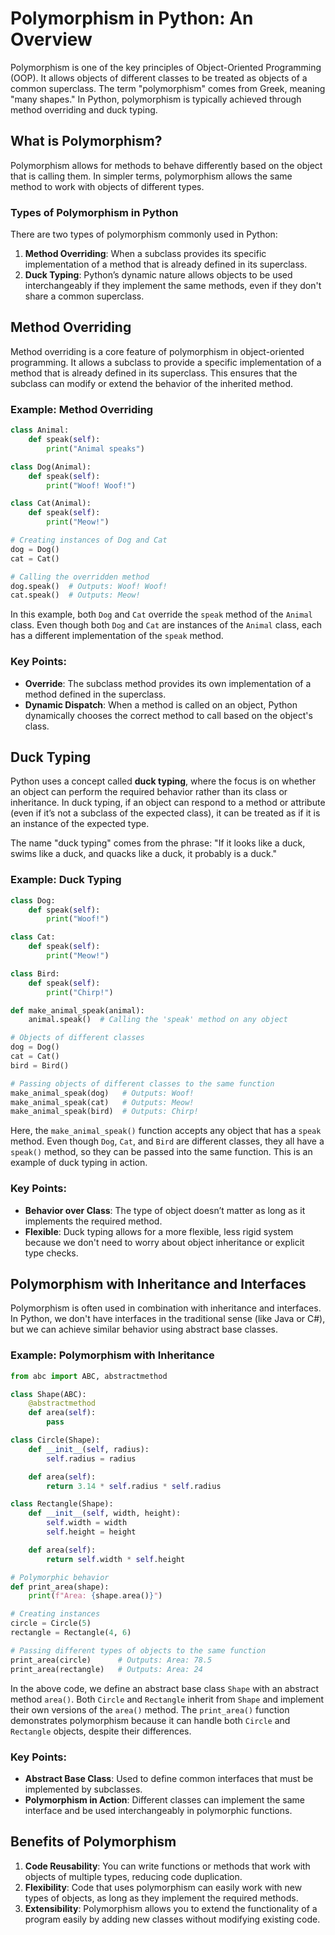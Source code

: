# Polymorphism in Python: An Overview

Polymorphism is one of the key principles of Object-Oriented Programming (OOP). It allows objects of different classes to be treated as objects of a common superclass. The term "polymorphism" comes from Greek, meaning "many shapes." In Python, polymorphism is typically achieved through method overriding and duck typing.

## What is Polymorphism?

Polymorphism allows for methods to behave differently based on the object that is calling them. In simpler terms, polymorphism allows the same method to work with objects of different types.

### Types of Polymorphism in Python

There are two types of polymorphism commonly used in Python:
1. **Method Overriding**: When a subclass provides its specific implementation of a method that is already defined in its superclass.
2. **Duck Typing**: Python’s dynamic nature allows objects to be used interchangeably if they implement the same methods, even if they don't share a common superclass.

## Method Overriding

Method overriding is a core feature of polymorphism in object-oriented programming. It allows a subclass to provide a specific implementation of a method that is already defined in its superclass. This ensures that the subclass can modify or extend the behavior of the inherited method.

### Example: Method Overriding

```python
class Animal:
    def speak(self):
        print("Animal speaks")

class Dog(Animal):
    def speak(self):
        print("Woof! Woof!")

class Cat(Animal):
    def speak(self):
        print("Meow!")

# Creating instances of Dog and Cat
dog = Dog()
cat = Cat()

# Calling the overridden method
dog.speak()  # Outputs: Woof! Woof!
cat.speak()  # Outputs: Meow!
```

In this example, both `Dog` and `Cat` override the `speak` method of the `Animal` class. Even though both `Dog` and `Cat` are instances of the `Animal` class, each has a different implementation of the `speak` method.

### Key Points:
- **Override**: The subclass method provides its own implementation of a method defined in the superclass.
- **Dynamic Dispatch**: When a method is called on an object, Python dynamically chooses the correct method to call based on the object's class.

## Duck Typing

Python uses a concept called **duck typing**, where the focus is on whether an object can perform the required behavior rather than its class or inheritance. In duck typing, if an object can respond to a method or attribute (even if it’s not a subclass of the expected class), it can be treated as if it is an instance of the expected type.

The name "duck typing" comes from the phrase: "If it looks like a duck, swims like a duck, and quacks like a duck, it probably is a duck."

### Example: Duck Typing

```python
class Dog:
    def speak(self):
        print("Woof!")

class Cat:
    def speak(self):
        print("Meow!")

class Bird:
    def speak(self):
        print("Chirp!")

def make_animal_speak(animal):
    animal.speak()  # Calling the 'speak' method on any object

# Objects of different classes
dog = Dog()
cat = Cat()
bird = Bird()

# Passing objects of different classes to the same function
make_animal_speak(dog)   # Outputs: Woof!
make_animal_speak(cat)   # Outputs: Meow!
make_animal_speak(bird)  # Outputs: Chirp!
```

Here, the `make_animal_speak()` function accepts any object that has a `speak` method. Even though `Dog`, `Cat`, and `Bird` are different classes, they all have a `speak()` method, so they can be passed into the same function. This is an example of duck typing in action.

### Key Points:
- **Behavior over Class**: The type of object doesn’t matter as long as it implements the required method.
- **Flexible**: Duck typing allows for a more flexible, less rigid system because we don't need to worry about object inheritance or explicit type checks.

## Polymorphism with Inheritance and Interfaces

Polymorphism is often used in combination with inheritance and interfaces. In Python, we don't have interfaces in the traditional sense (like Java or C#), but we can achieve similar behavior using abstract base classes.

### Example: Polymorphism with Inheritance

```python
from abc import ABC, abstractmethod

class Shape(ABC):
    @abstractmethod
    def area(self):
        pass

class Circle(Shape):
    def __init__(self, radius):
        self.radius = radius

    def area(self):
        return 3.14 * self.radius * self.radius

class Rectangle(Shape):
    def __init__(self, width, height):
        self.width = width
        self.height = height

    def area(self):
        return self.width * self.height

# Polymorphic behavior
def print_area(shape):
    print(f"Area: {shape.area()}")

# Creating instances
circle = Circle(5)
rectangle = Rectangle(4, 6)

# Passing different types of objects to the same function
print_area(circle)      # Outputs: Area: 78.5
print_area(rectangle)   # Outputs: Area: 24
```

In the above code, we define an abstract base class `Shape` with an abstract method `area()`. Both `Circle` and `Rectangle` inherit from `Shape` and implement their own versions of the `area()` method. The `print_area()` function demonstrates polymorphism because it can handle both `Circle` and `Rectangle` objects, despite their differences.

### Key Points:
- **Abstract Base Class**: Used to define common interfaces that must be implemented by subclasses.
- **Polymorphism in Action**: Different classes can implement the same interface and be used interchangeably in polymorphic functions.

## Benefits of Polymorphism

1. **Code Reusability**: You can write functions or methods that work with objects of multiple types, reducing code duplication.
2. **Flexibility**: Code that uses polymorphism can easily work with new types of objects, as long as they implement the required methods.
3. **Extensibility**: Polymorphism allows you to extend the functionality of a program easily by adding new classes without modifying existing code.
